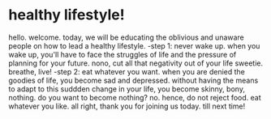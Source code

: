 # healthy lifestyle!
hello. welcome. today, we will be educating the oblivious and unaware people on how to lead a healthy lifestyle.
-step 1: never wake up. when you wake up, you'll have to face the struggles of life and the pressure of planning for your future.
nono, cut all that negativity out of your life sweetie. breathe, live!
-step 2: eat whatever you want. when you are denied the goodies of life, you become sad and depressed.
without having the means to adapt to this suddden change in your life, you become skinny, bony, nothing. 
do you want to become nothing? no. hence, do not reject food. eat whatever you like.
all right, thank you for joining us today. till next time!

